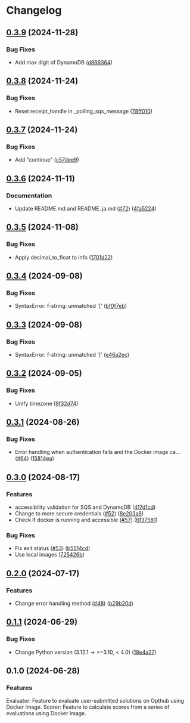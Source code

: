 # Changelog

## [0.3.9](https://github.com/opthub-org/opthub-runner-admin/compare/v0.3.8...v0.3.9) (2024-11-28)


### Bug Fixes

* Add max digit of DynamoDB ([d869364](https://github.com/opthub-org/opthub-runner-admin/commit/d86936418e2e01fff957c05a996cf86db068b26b))

## [0.3.8](https://github.com/opthub-org/opthub-runner-admin/compare/v0.3.7...v0.3.8) (2024-11-24)


### Bug Fixes

* Reset receipt_handle in _polling_sqs_message ([78ff010](https://github.com/opthub-org/opthub-runner-admin/commit/78ff0109a31c5e1656b5a19c6cf8977f8aa05162))

## [0.3.7](https://github.com/opthub-org/opthub-runner-admin/compare/v0.3.6...v0.3.7) (2024-11-24)


### Bug Fixes

* Add "continue" ([c57dee9](https://github.com/opthub-org/opthub-runner-admin/commit/c57dee940d99f504dbbd44b73cd9175c0e8605bb))

## [0.3.6](https://github.com/opthub-org/opthub-runner-admin/compare/v0.3.5...v0.3.6) (2024-11-11)


### Documentation

* Update README.md and README_ja.md ([#72](https://github.com/opthub-org/opthub-runner-admin/issues/72)) ([4fa5224](https://github.com/opthub-org/opthub-runner-admin/commit/4fa5224daaafad116a89ba16536dbc76307e0846))

## [0.3.5](https://github.com/opthub-org/opthub-runner-admin/compare/v0.3.4...v0.3.5) (2024-11-08)


### Bug Fixes

* Apply decimal_to_float to info ([1701d22](https://github.com/opthub-org/opthub-runner-admin/commit/1701d22bdc714e46821479153fc9ff8171a06a56))

## [0.3.4](https://github.com/opthub-org/opthub-runner-admin/compare/v0.3.3...v0.3.4) (2024-09-08)


### Bug Fixes

* SyntaxError: f-string: unmatched '[' ([bf0f7eb](https://github.com/opthub-org/opthub-runner-admin/commit/bf0f7eb27ddf0d0ef3df4f4c4d8d43e3586c23db))

## [0.3.3](https://github.com/opthub-org/opthub-runner-admin/compare/v0.3.2...v0.3.3) (2024-09-08)


### Bug Fixes

* SyntaxError: f-string: unmatched '[' ([e46a2ec](https://github.com/opthub-org/opthub-runner-admin/commit/e46a2ec1d8003bd3a2bed34410b54db42bd3dfbe))

## [0.3.2](https://github.com/opthub-org/opthub-runner-admin/compare/v0.3.1...v0.3.2) (2024-09-05)


### Bug Fixes

* Unify timezone ([9f32d74](https://github.com/opthub-org/opthub-runner-admin/commit/9f32d7484c6c00596c463745b2963dd6b4650bd1))

## [0.3.1](https://github.com/opthub-org/opthub-runner-admin/compare/v0.3.0...v0.3.1) (2024-08-26)


### Bug Fixes

* Error handling when authentication fails and the Docker image ca… ([#64](https://github.com/opthub-org/opthub-runner-admin/issues/64)) ([15814ea](https://github.com/opthub-org/opthub-runner-admin/commit/15814ea47f19867c93cf39ad033917958af57804))

## [0.3.0](https://github.com/opthub-org/opthub-runner-admin/compare/v0.2.0...v0.3.0) (2024-08-17)


### Features

* accessibility validation for SQS and DynamoDB ([417d1cd](https://github.com/opthub-org/opthub-runner-admin/commit/417d1cdf14745ef61921d4f1c04f6240127d147f))
* Change to more secure credentials ([#52](https://github.com/opthub-org/opthub-runner-admin/issues/52)) ([8e203a8](https://github.com/opthub-org/opthub-runner-admin/commit/8e203a830e9b5d45c781f500d2c4dd8a0fc8a1fb))
* Check if docker is running and accessible ([#57](https://github.com/opthub-org/opthub-runner-admin/issues/57)) ([6f37581](https://github.com/opthub-org/opthub-runner-admin/commit/6f37581018f8b82b37551cbce657eec731095f14))


### Bug Fixes

* Fix exit status ([#53](https://github.com/opthub-org/opthub-runner-admin/issues/53)) ([b5514cd](https://github.com/opthub-org/opthub-runner-admin/commit/b5514cdc614623dcb4c80e6417b9104d1bcf1710))
* Use local images ([725426b](https://github.com/opthub-org/opthub-runner-admin/commit/725426b125657c5fbcf867953ead2027a6a99773))

## [0.2.0](https://github.com/opthub-org/opthub-runner-admin/compare/v0.1.1...v0.2.0) (2024-07-17)


### Features

* Change error handling method ([#48](https://github.com/opthub-org/opthub-runner-admin/issues/48)) ([b29b20d](https://github.com/opthub-org/opthub-runner-admin/commit/b29b20de6359f72c5a29b8e3e3386610b24c4a8d))

## [0.1.1](https://github.com/opthub-org/opthub-runner-admin/compare/v0.1.0...v0.1.1) (2024-06-29)


### Bug Fixes

* Change Python version (3.12.1 -&gt; >=3.10, &lt; 4.0) ([18e4a27](https://github.com/opthub-org/opthub-runner-admin/commit/18e4a27a6b3df21be965f833816fb7616629b1cf))

## 0.1.0 (2024-06-28)


### Features

Evaluator: Feature to evaluate user-submitted solutions on Opthub using Docker Image.
Scorer: Feature to calculate scores from a series of evaluations using Docker Image.
